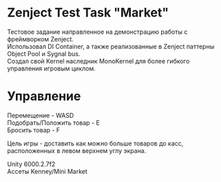 # Zenject Test Task "Market"
Тестовое задание направленное на демонстрацию работы с фреймворком Zenject.  
Использовал DI Container, а также реализованные в Zenject паттерны Object Pool и Sygnal bus.  
Создал свой Kernel наследник MonoKernel для более гибкого управления игровым циклом.

# Управление
Перемещение - WASD  
Подобрать/Положить товар - E  
Бросить товар - F  

Цель игры - доставить как можно больше товаров до касс, расположенных в левом верхнем углу экрана.

Unity 6000.2.7f2  
Ассеты Kenney/Mini Market
